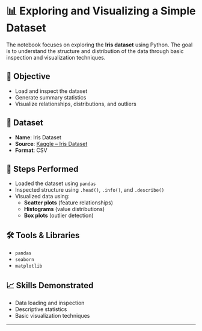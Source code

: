 # 📊 Exploring and Visualizing a Simple Dataset

The notebook focuses on exploring the **Iris dataset** using Python. The goal is to understand the structure and distribution of the data through basic inspection and visualization techniques.

## 🎯 Objective
- Load and inspect the dataset
- Generate summary statistics
- Visualize relationships, distributions, and outliers

## 📁 Dataset
- **Name**: Iris Dataset  
- **Source**: [Kaggle – Iris Dataset]([https://www.kaggle.com/datasets/uciml/iris](https://www.kaggle.com/datasets/uciml/iris))  
- **Format**: CSV

## 📌 Steps Performed
- Loaded the dataset using `pandas`
- Inspected structure using `.head()`, `.info()`, and `.describe()`
- Visualized data using:
  - **Scatter plots** (feature relationships)
  - **Histograms** (value distributions)
  - **Box plots** (outlier detection)

## 🛠️ Tools & Libraries
- `pandas`
- `seaborn`
- `matplotlib`

## 📈 Skills Demonstrated
- Data loading and inspection
- Descriptive statistics
- Basic visualization techniques

---

